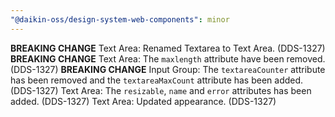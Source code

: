 ```yaml
---
"@daikin-oss/design-system-web-components": minor
---
```


**BREAKING CHANGE** Text Area: Renamed Textarea to Text Area. (DDS-1327)
**BREAKING CHANGE** Text Area: The `maxlength` attribute have been removed. (DDS-1327)
**BREAKING CHANGE** Input Group: The `textareaCounter` attribute has been removed and the `textareaMaxCount` attribute has been added. (DDS-1327)
Text Area: The `resizable`, `name` and `error` attributes has been added. (DDS-1327)
Text Area: Updated appearance. (DDS-1327)
